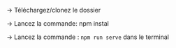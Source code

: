 -> Téléchargez/clonez le dossier

-> Lancez la commande: npm instal

-> Lancez la commande : `npm run serve` dans le terminal

